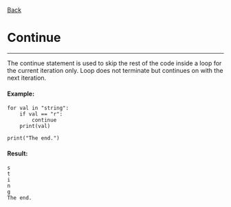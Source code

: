 [Back](/main/basic/control_structures.md)

# Continue
---

The continue statement is used to skip the rest of the code inside a loop for the current iteration only. Loop does not terminate but continues on with the next iteration.

#### Example:
~~~~
for val in "string":
    if val == "r":
        continue
    print(val)

print("The end.")
~~~~
#### Result:
~~~~
s
t
i
n
g
The end.
~~~~